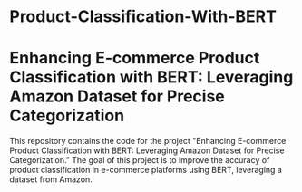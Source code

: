 # Product-Classification-With-BERT

# Enhancing E-commerce Product Classification with BERT: Leveraging Amazon Dataset for Precise Categorization
This repository contains the code for the project "Enhancing E-commerce Product Classification with BERT: Leveraging Amazon Dataset for Precise Categorization." 
The goal of this project is to improve the accuracy of product classification in e-commerce platforms using BERT, leveraging a dataset from Amazon.

